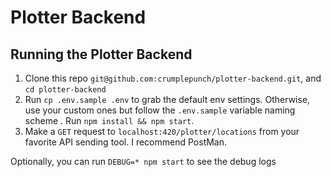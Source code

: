 # Plotter Backend

## Running the Plotter Backend

1. Clone this repo `git@github.com:crumplepunch/plotter-backend.git`, and `cd plotter-backend`
2. Run `cp .env.sample .env` to grab the default env settings. Otherwise, use your custom ones but follow the `.env.sample` variable naming scheme
. Run `npm install && npm start`.
4. Make a `GET` request to `localhost:420/plotter/locations` from your favorite API sending tool. I recommend PostMan.

Optionally, you can run `DEBUG=* npm start` to see the debug logs
